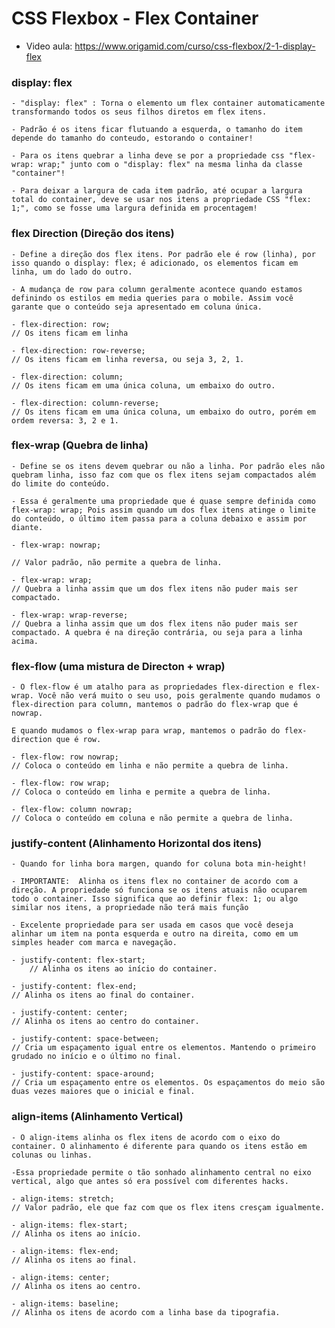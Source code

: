 # CSS Flexbox - Flex Container

 - Video aula: https://www.origamid.com/curso/css-flexbox/2-1-display-flex 


### display: flex 

    - "display: flex" : Torna o elemento um flex container automaticamente transformando todos os seus filhos diretos em flex itens.

    - Padrão é os itens ficar flutuando a esquerda, o tamanho do item depende do tamanho do conteudo, estorando o container! 

    - Para os itens quebrar a linha deve se por a propriedade css "flex-wrap: wrap;" junto com o "display: flex" na mesma linha da classe "container"!

    - Para deixar a largura de cada item padrão, até ocupar a largura total do container, deve se usar nos itens a propriedade CSS "flex: 1;", como se fosse uma largura definida em procentagem! 


### flex Direction (Direção dos itens)

    - Define a direção dos flex itens. Por padrão ele é row (linha), por isso quando o display: flex; é adicionado, os elementos ficam em linha, um do lado do outro.

    - A mudança de row para column geralmente acontece quando estamos definindo os estilos em media queries para o mobile. Assim você garante que o conteúdo seja apresentado em coluna única.

    - flex-direction: row;
    // Os itens ficam em linha

    - flex-direction: row-reverse;
    // Os itens ficam em linha reversa, ou seja 3, 2, 1.

    - flex-direction: column;
    // Os itens ficam em uma única coluna, um embaixo do outro.

    - flex-direction: column-reverse;
    // Os itens ficam em uma única coluna, um embaixo do outro, porém em ordem reversa: 3, 2 e 1.

### flex-wrap (Quebra de linha)

    - Define se os itens devem quebrar ou não a linha. Por padrão eles não quebram linha, isso faz com que os flex itens sejam compactados além do limite do conteúdo.

    - Essa é geralmente uma propriedade que é quase sempre definida como flex-wrap: wrap; Pois assim quando um dos flex itens atinge o limite do conteúdo, o último item passa para a coluna debaixo e assim por diante.

    - flex-wrap: nowrap;

    // Valor padrão, não permite a quebra de linha.

    - flex-wrap: wrap;
    // Quebra a linha assim que um dos flex itens não puder mais ser compactado.

    - flex-wrap: wrap-reverse;
    // Quebra a linha assim que um dos flex itens não puder mais ser compactado. A quebra é na direção contrária, ou seja para a linha acima.


### flex-flow (uma mistura de Directon + wrap)

    - O flex-flow é um atalho para as propriedades flex-direction e flex-wrap. Você não verá muito o seu uso, pois geralmente quando mudamos o flex-direction para column, mantemos o padrão do flex-wrap que é nowrap.

    E quando mudamos o flex-wrap para wrap, mantemos o padrão do flex-direction que é row.

    - flex-flow: row nowrap;
    // Coloca o conteúdo em linha e não permite a quebra de linha.

    - flex-flow: row wrap;
    // Coloca o conteúdo em linha e permite a quebra de linha.

    - flex-flow: column nowrap;
    // Coloca o conteúdo em coluna e não permite a quebra de linha.

### justify-content (Alinhamento Horizontal dos itens)

    - Quando for linha bora margen, quando for coluna bota min-height!

    - IMPORTANTE:  Alinha os itens flex no container de acordo com a direção. A propriedade só funciona se os itens atuais não ocuparem todo o container. Isso significa que ao definir flex: 1; ou algo similar nos itens, a propriedade não terá mais função

    - Excelente propriedade para ser usada em casos que você deseja alinhar um item na ponta esquerda e outro na direita, como em um simples header com marca e navegação.

    - justify-content: flex-start;
        // Alinha os itens ao início do container.

    - justify-content: flex-end;
    // Alinha os itens ao final do container.

    - justify-content: center;
    // Alinha os itens ao centro do container.

    - justify-content: space-between;
    // Cria um espaçamento igual entre os elementos. Mantendo o primeiro grudado no início e o último no final.

    - justify-content: space-around;
    // Cria um espaçamento entre os elementos. Os espaçamentos do meio são duas vezes maiores que o inicial e final.


### align-items (Alinhamento Vertical)

    - O align-items alinha os flex itens de acordo com o eixo do container. O alinhamento é diferente para quando os itens estão em colunas ou linhas.

    -Essa propriedade permite o tão sonhado alinhamento central no eixo vertical, algo que antes só era possível com diferentes hacks.

    - align-items: stretch;
    // Valor padrão, ele que faz com que os flex itens cresçam igualmente.

    - align-items: flex-start;
    // Alinha os itens ao início.

    - align-items: flex-end;
    // Alinha os itens ao final.

    - align-items: center;
    // Alinha os itens ao centro.

    - align-items: baseline;
    // Alinha os itens de acordo com a linha base da tipografia.

